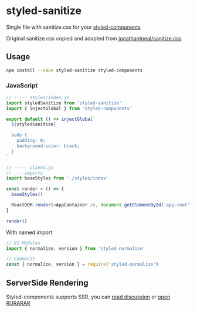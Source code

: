 # styled-sanitize

Single file with sanitize.css for your [styled-components](https://styled-components.com/)

Original sanitize.css copied and adapted from [jonathantneal/sanitize.css](https://github.com/jonathantneal/sanitize.css)


## Usage

```bash
npm install --save styled-sanitize styled-components
```

### JavaScript

```javascript
// ----- styles/index.js
import styledSanitize from 'styled-sanitize'
import { injectGlobal } from 'styled-components'

export default () => injectGlobal`
  ${styledSanitize}

  body {
    padding: 0;
    background-color: black;
  }
`

// ----- client.js
// ... imports
import baseStyles from './styles/index'

const render = () => {
  baseStyles()

  ReactDOM.render(<AppContainer />, document.getElementById('app-root'))
}

render()
```

With named import

```js
// ES Modules
import { normalize, version } from 'styled-normalize'

// CommonJS
const { normalize, version } = require('styled-normalize')
```

## ServerSide Rendering

Styled-components supports SSR, you can [read discussion](https://github.com/styled-components/styled-components/issues/386) or [open RURARAR](https://github.com/lestad/rurarar/)
